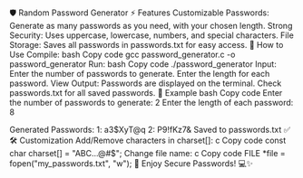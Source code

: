🛡️ Random Password Generator
⚡ Features
Customizable Passwords: Generate as many passwords as you need, with your chosen length.
Strong Security: Uses uppercase, lowercase, numbers, and special characters.
File Storage: Saves all passwords in passwords.txt for easy access.
🚀 How to Use
Compile:
bash
Copy code
gcc password_generator.c -o password_generator
Run:
bash
Copy code
./password_generator
Input:
Enter the number of passwords to generate.
Enter the length for each password.
View Output:
Passwords are displayed on the terminal.
Check passwords.txt for all saved passwords.
📂 Example
bash
Copy code
Enter the number of passwords to generate: 2
Enter the length of each password: 8

Generated Passwords:
1: a3$XyT@q
2: P9!fKz7&
Saved to passwords.txt ✅
🛠️ Customization
Add/Remove characters in charset[]:
c
Copy code
const char charset[] = "ABC...@#$";
Change file name:
c
Copy code
FILE *file = fopen("my_passwords.txt", "w");
🎉 Enjoy Secure Passwords! 💻✨

